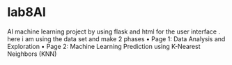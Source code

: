 # lab8AI
AI machine learning project by using flask and html for the user interface . here i am using the data set and make 2 phases • Page 1: Data Analysis and Exploration • Page 2: Machine Learning Prediction using K-Nearest Neighbors (KNN) 
